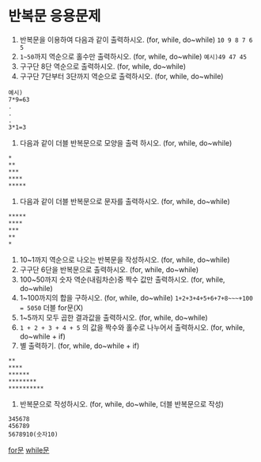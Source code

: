 # 반복문 응용문제

1. 반복문을 이용하여 다음과 같이 출력하시오. (for, while, do~while)
   `10 9 8 7 6 5`
1. `1~50`까지 역순으로 홀수만 출력하시오. (for, while, do~while)
   `예시)49 47 45`
1. 구구단 8단 역순으로 출력하시오. (for, while, do~while)
1. 구구단 7단부터 3단까지 역순으로 출력하시오. (for, while, do~while)

```
예시)
7*9=63
.
.
.
3*1=3
```

1. 다음과 같이 더블 반복문으로 모양을 출력 하시오. (for, while, do~while)

```
*
**
***
****
*****
```

1. 다음과 같이 더블 반복문으로 문자를 출력하시오. (for, while, do~while)

```
*****
****
***
**
*
```

1. 10~1까지 역순으로 나오는 반복문을 작성하시오. (for, while, do~while)
1. 구구단 6단을 반복문으로 출력하시오. (for, while, do~while)
1. 100~50까지 숫자 역순(내림차순)중 짝수 값만 출력하시오. (for, while, do~while)
1. 1~100까지의 합을 구하시오. (for, while, do~while)
   `1+2+3+4+5+6+7+8~~~+100 = 5050` 더블 for문(X)
1. 1~5까지 모두 곱한 결과값을 출력하시오. (for, while, do~while)
1. `1 + 2 + 3 + 4 + 5` 의 값을 짝수와 홀수로 나누어서 출력하시오. (for, while, do~while + if)
1. 별 출력하기. (for, while, do~while + if)

```
**
****
******
********
**********
```

1. 반복문으로 작성하시오. (for, while, do~while, 더블 반복문으로 작성)

```
345678
456789
5678910(숫자10)
```

[for문](https://www.acmicpc.net/step/3)
[while문](https://www.acmicpc.net/step/2)

